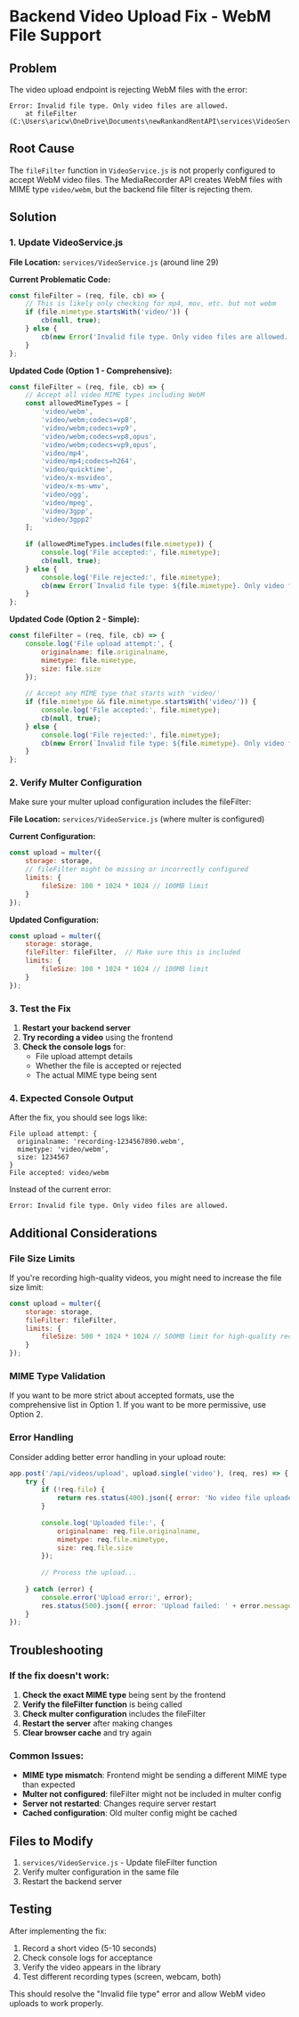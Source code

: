 # Backend Video Upload Fix - WebM File Support

## Problem
The video upload endpoint is rejecting WebM files with the error:
```
Error: Invalid file type. Only video files are allowed.
    at fileFilter (C:\Users\aricw\OneDrive\Documents\newRankandRentAPI\services\VideoService.js:29:12)
```

## Root Cause
The `fileFilter` function in `VideoService.js` is not properly configured to accept WebM video files. The MediaRecorder API creates WebM files with MIME type `video/webm`, but the backend file filter is rejecting them.

## Solution

### 1. Update VideoService.js

**File Location:** `services/VideoService.js` (around line 29)

**Current Problematic Code:**
```javascript
const fileFilter = (req, file, cb) => {
    // This is likely only checking for mp4, mov, etc. but not webm
    if (file.mimetype.startsWith('video/')) {
        cb(null, true);
    } else {
        cb(new Error('Invalid file type. Only video files are allowed.'), false);
    }
};
```

**Updated Code (Option 1 - Comprehensive):**
```javascript
const fileFilter = (req, file, cb) => {
    // Accept all video MIME types including WebM
    const allowedMimeTypes = [
        'video/webm',
        'video/webm;codecs=vp8',
        'video/webm;codecs=vp9',
        'video/webm;codecs=vp8,opus',
        'video/webm;codecs=vp9,opus',
        'video/mp4', 
        'video/mp4;codecs=h264',
        'video/quicktime',
        'video/x-msvideo',
        'video/x-ms-wmv',
        'video/ogg',
        'video/mpeg',
        'video/3gpp',
        'video/3gpp2'
    ];
    
    if (allowedMimeTypes.includes(file.mimetype)) {
        console.log('File accepted:', file.mimetype);
        cb(null, true);
    } else {
        console.log('File rejected:', file.mimetype);
        cb(new Error(`Invalid file type: ${file.mimetype}. Only video files are allowed.`), false);
    }
};
```

**Updated Code (Option 2 - Simple):**
```javascript
const fileFilter = (req, file, cb) => {
    console.log('File upload attempt:', {
        originalname: file.originalname,
        mimetype: file.mimetype,
        size: file.size
    });
    
    // Accept any MIME type that starts with 'video/'
    if (file.mimetype && file.mimetype.startsWith('video/')) {
        console.log('File accepted:', file.mimetype);
        cb(null, true);
    } else {
        console.log('File rejected:', file.mimetype);
        cb(new Error(`Invalid file type: ${file.mimetype}. Only video files are allowed.`), false);
    }
};
```

### 2. Verify Multer Configuration

Make sure your multer upload configuration includes the fileFilter:

**File Location:** `services/VideoService.js` (where multer is configured)

**Current Configuration:**
```javascript
const upload = multer({
    storage: storage,
    // fileFilter might be missing or incorrectly configured
    limits: {
        fileSize: 100 * 1024 * 1024 // 100MB limit
    }
});
```

**Updated Configuration:**
```javascript
const upload = multer({
    storage: storage,
    fileFilter: fileFilter,  // Make sure this is included
    limits: {
        fileSize: 100 * 1024 * 1024 // 100MB limit
    }
});
```

### 3. Test the Fix

1. **Restart your backend server**
2. **Try recording a video** using the frontend
3. **Check the console logs** for:
   - File upload attempt details
   - Whether the file is accepted or rejected
   - The actual MIME type being sent

### 4. Expected Console Output

After the fix, you should see logs like:
```
File upload attempt: {
  originalname: 'recording-1234567890.webm',
  mimetype: 'video/webm',
  size: 1234567
}
File accepted: video/webm
```

Instead of the current error:
```
Error: Invalid file type. Only video files are allowed.
```

## Additional Considerations

### File Size Limits
If you're recording high-quality videos, you might need to increase the file size limit:

```javascript
const upload = multer({
    storage: storage,
    fileFilter: fileFilter,
    limits: {
        fileSize: 500 * 1024 * 1024 // 500MB limit for high-quality recordings
    }
});
```

### MIME Type Validation
If you want to be more strict about accepted formats, use the comprehensive list in Option 1. If you want to be more permissive, use Option 2.

### Error Handling
Consider adding better error handling in your upload route:

```javascript
app.post('/api/videos/upload', upload.single('video'), (req, res) => {
    try {
        if (!req.file) {
            return res.status(400).json({ error: 'No video file uploaded' });
        }
        
        console.log('Uploaded file:', {
            originalname: req.file.originalname,
            mimetype: req.file.mimetype,
            size: req.file.size
        });
        
        // Process the upload...
        
    } catch (error) {
        console.error('Upload error:', error);
        res.status(500).json({ error: 'Upload failed: ' + error.message });
    }
});
```

## Troubleshooting

### If the fix doesn't work:

1. **Check the exact MIME type** being sent by the frontend
2. **Verify the fileFilter function** is being called
3. **Check multer configuration** includes the fileFilter
4. **Restart the server** after making changes
5. **Clear browser cache** and try again

### Common Issues:

- **MIME type mismatch**: Frontend might be sending a different MIME type than expected
- **Multer not configured**: fileFilter might not be included in multer config
- **Server not restarted**: Changes require server restart
- **Cached configuration**: Old multer config might be cached

## Files to Modify

1. `services/VideoService.js` - Update fileFilter function
2. Verify multer configuration in the same file
3. Restart the backend server

## Testing

After implementing the fix:

1. Record a short video (5-10 seconds)
2. Check console logs for acceptance
3. Verify the video appears in the library
4. Test different recording types (screen, webcam, both)

This should resolve the "Invalid file type" error and allow WebM video uploads to work properly.

